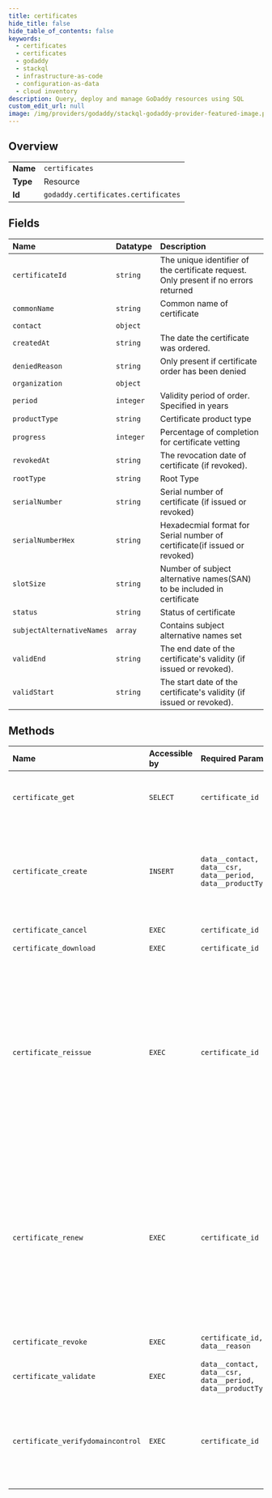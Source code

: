 ```yaml
---
title: certificates
hide_title: false
hide_table_of_contents: false
keywords:
  - certificates
  - certificates
  - godaddy    
  - stackql
  - infrastructure-as-code
  - configuration-as-data
  - cloud inventory
description: Query, deploy and manage GoDaddy resources using SQL
custom_edit_url: null
image: /img/providers/godaddy/stackql-godaddy-provider-featured-image.png
---
```

  
    

## Overview
<table><tbody>
<tr><td><b>Name</b></td><td><code>certificates</code></td></tr>
<tr><td><b>Type</b></td><td>Resource</td></tr>
<tr><td><b>Id</b></td><td><code>godaddy.certificates.certificates</code></td></tr>
</tbody></table>

## Fields
| Name | Datatype | Description |
|:-----|:---------|:------------|
| `certificateId` | `string` | The unique identifier of the certificate request. Only present if no errors returned |
| `commonName` | `string` | Common name of certificate |
| `contact` | `object` |  |
| `createdAt` | `string` | The date the certificate was ordered. |
| `deniedReason` | `string` | Only present if certificate order has been denied |
| `organization` | `object` |  |
| `period` | `integer` | Validity period of order. Specified in years |
| `productType` | `string` | Certificate product type |
| `progress` | `integer` | Percentage of completion for certificate vetting |
| `revokedAt` | `string` | The revocation date of certificate (if revoked). |
| `rootType` | `string` | Root Type |
| `serialNumber` | `string` | Serial number of certificate (if issued or revoked) |
| `serialNumberHex` | `string` | Hexadecmial format for Serial number of certificate(if issued or revoked) |
| `slotSize` | `string` | Number of subject alternative names(SAN) to be included in certificate  |
| `status` | `string` | Status of certificate |
| `subjectAlternativeNames` | `array` | Contains subject alternative names set |
| `validEnd` | `string` | The end date of the certificate's validity (if issued or revoked). |
| `validStart` | `string` | The start date of the certificate's validity (if issued or revoked). |
## Methods
| Name | Accessible by | Required Params | Description |
|:-----|:--------------|:----------------|:------------|
| `certificate_get` | `SELECT` | `certificate_id` | Once the certificate order has been created, this method can be used to check the status of the certificate. This method can also be used to retrieve details of the certificate. |
| `certificate_create` | `INSERT` | `data__contact, data__csr, data__period, data__productType` | Creating a certificate order can be a long running asynchronous operation in the PKI workflow. The PKI API supports 2 options for getting the completion stateful actions for this asynchronous operations: 1) by polling operations -- see /v1/certificates/&#123;certificateId&#125;/actions 2) via WebHook style callback -- see '/v1/certificates/&#123;certificateId&#125;/callback'. |
| `certificate_cancel` | `EXEC` | `certificate_id` | Use the cancel call to cancel a pending certificate order. |
| `certificate_download` | `EXEC` | `certificate_id` | Download certificate |
| `certificate_reissue` | `EXEC` | `certificate_id` | Rekeying is the process by which the private and public key is changed for a certificate. It is a simplified reissue,where only the CSR is changed. Reissuing is the process by which domain  names are added or removed from a certificate.Once a request is validated and approved, the certificate  will be reissued with the new common name and sans specified. Unlimited reissues are available during the  lifetime of the certificate.New names added to a certificate that do not share the base domain of the  common name may take additional time to validate. If this API call is made before a previous pending  reissue has been validated and issued, the previous reissue request is automatically rejected and replaced  with the current request.' |
| `certificate_renew` | `EXEC` | `certificate_id` | Renewal is the process by which the validity of a certificate is extended. Renewal is only available 60 days prior to expiration of the previous certificate and 30 days after the expiration of the previous certificate.  The renewal supports modifying a set of the original certificate order information. Once a request is validated and approved, the certificate  will be issued with extended validity. Since subject alternative names can be removed during a renewal, we  require that you provide the subject alternative names you expect in the renewed certificate. New names added to a certificate that do not share the base domain of the  common name may take additional time to validate.  |
| `certificate_revoke` | `EXEC` | `certificate_id, data__reason` | Use revoke call to revoke an active certificate, if the certificate has not been issued a 404 response will be returned. |
| `certificate_validate` | `EXEC` | `data__contact, data__csr, data__period, data__productType` | Validate a pending order for certificate |
| `certificate_verifydomaincontrol` | `EXEC` | `certificate_id` | Domain control is a means for verifying the domain included in the certificate order. This resource is useful for resellers that control the domains for their customers, and can expedite the verification process. See https://www.godaddy.com/help/verifying-your-domain-ownership-for-ssl-certificate-requests-html-or-dns-7452 |
